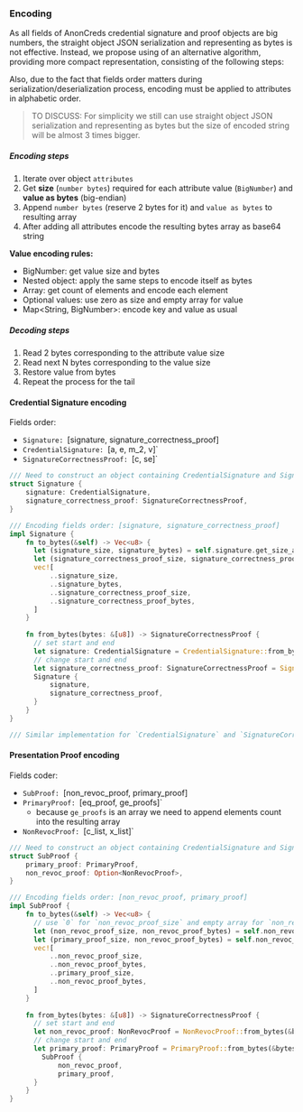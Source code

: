 ### Encoding

As all fields of AnonCreds credential signature and proof objects are big numbers, the straight object JSON serialization and representing as bytes is not effective.
Instead, we propose using of an alternative algorithm, providing more compact representation, consisting of the following steps:

Also, due to the fact that fields order matters during serialization/deserialization process, encoding must be applied to attributes in alphabetic order.

> TO DISCUSS: For simplicity we still can use straight object JSON serialization and representing as bytes but the size of encoded string will be almost 3 times bigger.

##### Encoding steps

1. Iterate over object `attributes`
2. Get **size** (`number bytes`) required for each attribute value (`BigNumber`) and **value as bytes** (big-endian)
3. Append `number bytes` (reserve 2 bytes for it) and `value as bytes` to resulting array
4. After adding all attributes encode the resulting bytes array as base64 string

**Value encoding rules:**
* BigNumber: get value size and bytes
* Nested object: apply the same steps to encode itself as bytes
* Array: get count of elements and encode each element
* Optional values: use zero as size and empty array for value
* Map<String, BigNumber>: encode key and value as usual

##### Decoding steps

1. Read 2 bytes corresponding to the attribute value size
2. Read next N bytes corresponding to the value size
3. Restore value from bytes
4. Repeat the process for the tail

#### Credential Signature encoding

Fields order:
* `Signature: `[signature, signature_correctness_proof]
* `CredentialSignature: `[a, e, m_2, v]`
* `SignatureCorrectnessProof: `[c, se]`

```rust
/// Need to construct an object containing CredentialSignature and SignatureCorrectnessProof
struct Signature {
    signature: CredentialSignature,
    signature_correctness_proof: SignatureCorrectnessProof,
}

/// Encoding fields order: [signature, signature_correctness_proof]
impl Signature {
    fn to_bytes(&self) -> Vec<u8> {
      let (signature_size, signature_bytes) = self.signature.get_size_and_bytes();
      let (signature_correctness_proof_size, signature_correctness_proof_bytes) = self.signature_correctness_proof.get_size_and_bytes();
      vec![
          ..signature_size,
          ..signature_bytes,
          ..signature_correctness_proof_size,
          ..signature_correctness_proof_bytes,
      ]  
    }
  
    fn from_bytes(bytes: &[u8]) -> SignatureCorrectnessProof {
      // set start and end
      let signature: CredentialSignature = CredentialSignature::from_bytes(&bytes[start..end]);
      // change start and end
      let signature_correctness_proof: SignatureCorrectnessProof = SignatureCorrectnessProof::from_bytes(&bytes[start..end]);
      Signature {
          signature,
          signature_correctness_proof,
      }
    }
}

/// Similar implementation for `CredentialSignature` and `SignatureCorrectnessProof` objects
```

#### Presentation Proof encoding

Fields coder:
* `SubProof: `[non_revoc_proof, primary_proof]
* `PrimaryProof: `[eq_proof, ge_proofs]`
    * because `ge_proofs` is an array we need to append elements count into the resulting array
* `NonRevocProof: `[c_list, x_list]`

```rust
/// Need to construct an object containing CredentialSignature and SignatureCorrectnessProof
struct SubProof {
    primary_proof: PrimaryProof,
    non_revoc_proof: Option<NonRevocProof>,
}

/// Encoding fields order: [non_revoc_proof, primary_proof]
impl SubProof {
    fn to_bytes(&self) -> Vec<u8> {
      // use `0` for `non_revoc_proof_size` and empty array for `non_revoc_proof_bytes` (all Optional fields)
      let (non_revoc_proof_size, non_revoc_proof_bytes) = self.non_revoc_proof.get_size_and_bytes();
      let (primary_proof_size, non_revoc_proof_bytes) = self.non_revoc_proof.get_size_and_bytes();
      vec![
          ..non_revoc_proof_size,
          ..non_revoc_proof_bytes,
          ..primary_proof_size,
          ..non_revoc_proof_bytes,
      ]  
    }
  
    fn from_bytes(bytes: &[u8]) -> SignatureCorrectnessProof {
      // set start and end
      let non_revoc_proof: NonRevocProof = NonRevocProof::from_bytes(&bytes[start..end]);
      // change start and end
      let primary_proof: PrimaryProof = PrimaryProof::from_bytes(&bytes[start..end]);
        SubProof {
            non_revoc_proof,
            primary_proof,
      }
    }
}
```